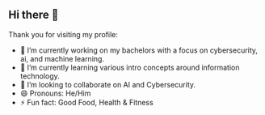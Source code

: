 ## Hi there 👋

<!--
**phantasmic-figment/phantasmic-figment** is a ✨ _special_ ✨ repository because its `README.md` (this file) appears on your GitHub profile.
-->

Thank you for visiting my profile:

- 🔭 I’m currently working on my bachelors with a focus on cybersecurity, ai, and machine learning.
- 🌱 I’m currently learning various intro concepts around information technology.
- 👯 I’m looking to collaborate on AI and Cybersecurity.
- 😄 Pronouns: He/Him
- ⚡ Fun fact: Good Food, Health & Fitness


